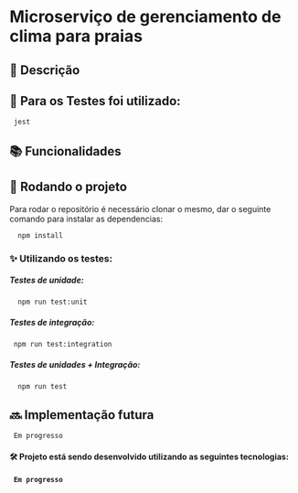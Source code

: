 

<h1> Microserviço de gerenciamento de clima para praias</h1>

## :memo: Descrição
<h4>  </h4>


<h4></h4>

<h5>  </h5>
<h5> <h5>
<h5> </h5>


## 📍 Para os Testes foi utilizado: 

     jest
   
## :books: Funcionalidades


## :rocket: Rodando o projeto
Para rodar o repositório é necessário clonar o mesmo, dar o seguinte comando para instalar as dependencias:
      
      npm install

<h3>✨ Utilizando os testes:</h3>

<h5> Testes de unidade: </h5>

      npm run test:unit
      
<h5> Testes de integração: </h5>

     npm run test:integration
     
<h5> Testes de unidades + Integração: </h5>     

      npm run test
      
## :soon: Implementação futura
     Em progresso

<h4> 🛠 Projeto está sendo desenvolvido utilizando as seguintes tecnologias: <h4>

     Em progresso



